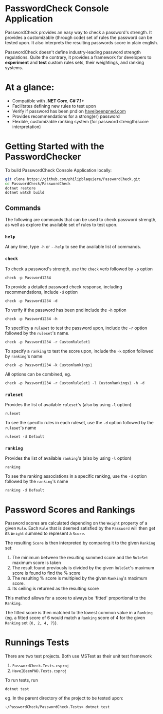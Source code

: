 # PasswordCheck Console Application
PasswordCheck provides an easy way to check a password's strength. It provides a customizable (through code) set of rules the password can be tested upon. It also interprets the resulting passwords score in plain english.

PasswordCheck doesn't define industry-leading password strength regulations. Quite the contrary, it provides a framework for developers to __experiment__ and __test__ custom rules sets, their weightings, and ranking systems.

# At a glance:

- Compatible with __.NET Core__, __C# 7.1+__
- Facilitates defining new rules to test upon
- Verify if password has been pnd on [haveibeenpned.com](https://haveibeenpned.com/API/v2/)
- Provides recommendations for a strong(er) password
- Flexible, customizable ranking system (for password strength/score interpretation)


# Getting Started with the PasswordChecker

To build PasswordCheck Console Application locally:

```bash
git clone https://github.com/philipblaquiere/PasswordCheck.git
cd PasswordCheck/PasswordCheck
dotnet restore
dotnet watch build
```

## Commands
The following are commands that can be used to check password strength, as well as explore the available set of rules to test upon.

### `help`
At any time, type `-h` or `--help` to see the available list of commands.

### `check`
To check a password's strength, use the `check` verb followed by `-p` option 

```
check -p Password1234
```

To provide a detailed password check response, including recommendations, include `-d` option

```
check -p Password1234 -d
```

To verify if the password has been pnd include the `-h` option

```
check -p Password1234 -h
```

To specificy a `ruleset` to test the password upon, include the `-r` option followed by the `ruleset`'s name.

```
check -p Password1234 -r CustomRuleSet1
```

To specify a `ranking` to test the score upon, include the `-k` option followed by `ranking`'s name
```
check -p Password1234 -k CustomRankings1
```

All options can be combined, eg.

```
check -p Password1234 -r CustomRuleSet1 -l CustomRankings1 -h -d
```

### `ruleset`
Provides the list of available `ruleset`'s (also by using `-l` option)

```
ruleset
```

To see the specific rules in each ruleset, use the `-d` option followed by the `ruleset`'s name

```
ruleset -d Default
```

### `ranking`
Provides the list of available `ranking`'s (also by using `-l` option)

```
ranking
```

To see the ranking associations in a specific ranking, use the `-d` option followed by the `ranking`'s name

```
ranking -d Default
```

# Password Scores and Rankings

Password scores are calculated depending on the `Weight` property of a given `Rule`. Each `Rule` that is deemed satisfied by the `Password` will then get its `Weight` summed to represent a `Score`.

The resulting `Score` is then interpreted by comparing it to the given `Ranking` set:

1. The minimum between the resulting summed score and the `RuleSet` maximum score is taken
1. The result found previously is divided by the given `RuleSet`'s maximum score is found to find the % score
1. The resulting % score is multipled by the given `Ranking`'s maximum score.
1. Its ceiling is returned as the resulting score

This method allows for a score to always be 'fitted' proportional to the `Ranking`.

The fitted score is then matched to the lowest common value in a `Ranking` (eg. a fitted score of 6 would match a `Ranking` score of 4 for the given `Ranking` set `{0, 2, 4, 7}`).

# Runnings Tests

There are two test projects. Both use MSTest as their unit test framework

1. `PasswordCheck.Tests.csproj`
1. `HaveIBeenPND.Tests.csproj`

To run tests, run

```
dotnet test
```

eg. In the parent directory of the project to be tested upon: 

```
~/PasswordCheck/PasswordCheck.Tests> dotnet test
```
